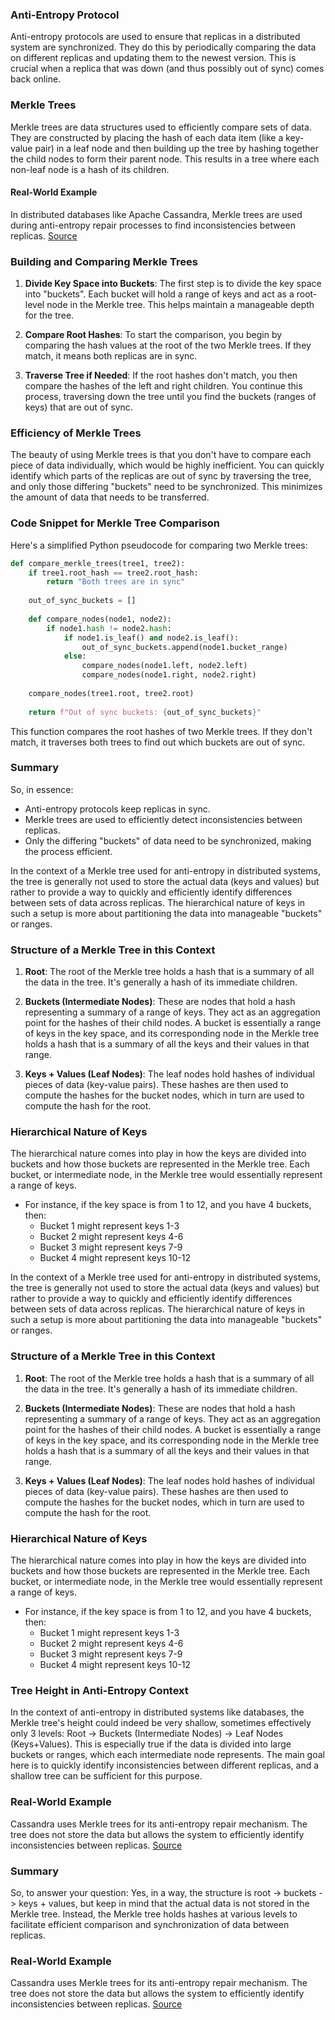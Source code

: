 ### Anti-Entropy Protocol

Anti-entropy protocols are used to ensure that replicas in a distributed system are synchronized. They do this by periodically comparing the data on different replicas and updating them to the newest version. This is crucial when a replica that was down (and thus possibly out of sync) comes back online.

### Merkle Trees

Merkle trees are data structures used to efficiently compare sets of data. They are constructed by placing the hash of each data item (like a key-value pair) in a leaf node and then building up the tree by hashing together the child nodes to form their parent node. This results in a tree where each non-leaf node is a hash of its children.

#### Real-World Example

In distributed databases like Apache Cassandra, Merkle trees are used during anti-entropy repair processes to find inconsistencies between replicas. [Source](https://cassandra.apache.org/doc/latest/operating/repair.html)

### Building and Comparing Merkle Trees

1. **Divide Key Space into Buckets**: The first step is to divide the key space into "buckets". Each bucket will hold a range of keys and act as a root-level node in the Merkle tree. This helps maintain a manageable depth for the tree.
  
2. **Compare Root Hashes**: To start the comparison, you begin by comparing the hash values at the root of the two Merkle trees. If they match, it means both replicas are in sync.

3. **Traverse Tree if Needed**: If the root hashes don't match, you then compare the hashes of the left and right children. You continue this process, traversing down the tree until you find the buckets (ranges of keys) that are out of sync.

### Efficiency of Merkle Trees

The beauty of using Merkle trees is that you don't have to compare each piece of data individually, which would be highly inefficient. You can quickly identify which parts of the replicas are out of sync by traversing the tree, and only those differing "buckets" need to be synchronized. This minimizes the amount of data that needs to be transferred.

### Code Snippet for Merkle Tree Comparison

Here's a simplified Python pseudocode for comparing two Merkle trees:

```python
def compare_merkle_trees(tree1, tree2):
    if tree1.root_hash == tree2.root_hash:
        return "Both trees are in sync"
    
    out_of_sync_buckets = []
    
    def compare_nodes(node1, node2):
        if node1.hash != node2.hash:
            if node1.is_leaf() and node2.is_leaf():
                out_of_sync_buckets.append(node1.bucket_range)
            else:
                compare_nodes(node1.left, node2.left)
                compare_nodes(node1.right, node2.right)
                
    compare_nodes(tree1.root, tree2.root)
    
    return f"Out of sync buckets: {out_of_sync_buckets}"
```

This function compares the root hashes of two Merkle trees. If they don't match, it traverses both trees to find out which buckets are out of sync.

### Summary

So, in essence:

- Anti-entropy protocols keep replicas in sync.
- Merkle trees are used to efficiently detect inconsistencies between replicas.
- Only the differing "buckets" of data need to be synchronized, making the process efficient.

In the context of a Merkle tree used for anti-entropy in distributed systems, the tree is generally not used to store the actual data (keys and values) but rather to provide a way to quickly and efficiently identify differences between sets of data across replicas. The hierarchical nature of keys in such a setup is more about partitioning the data into manageable "buckets" or ranges.

### Structure of a Merkle Tree in this Context

1. **Root**: The root of the Merkle tree holds a hash that is a summary of all the data in the tree. It's generally a hash of its immediate children.
  
2. **Buckets (Intermediate Nodes)**: These are nodes that hold a hash representing a summary of a range of keys. They act as an aggregation point for the hashes of their child nodes. A bucket is essentially a range of keys in the key space, and its corresponding node in the Merkle tree holds a hash that is a summary of all the keys and their values in that range.

3. **Keys + Values (Leaf Nodes)**: The leaf nodes hold hashes of individual pieces of data (key-value pairs). These hashes are then used to compute the hashes for the bucket nodes, which in turn are used to compute the hash for the root.

### Hierarchical Nature of Keys

The hierarchical nature comes into play in how the keys are divided into buckets and how those buckets are represented in the Merkle tree. Each bucket, or intermediate node, in the Merkle tree would essentially represent a range of keys.

- For instance, if the key space is from 1 to 12, and you have 4 buckets, then:
  - Bucket 1 might represent keys 1-3
  - Bucket 2 might represent keys 4-6
  - Bucket 3 might represent keys 7-9
  - Bucket 4 might represent keys 10-12


In the context of a Merkle tree used for anti-entropy in distributed systems, the tree is generally not used to store the actual data (keys and values) but rather to provide a way to quickly and efficiently identify differences between sets of data across replicas. The hierarchical nature of keys in such a setup is more about partitioning the data into manageable "buckets" or ranges.

### Structure of a Merkle Tree in this Context

1. **Root**: The root of the Merkle tree holds a hash that is a summary of all the data in the tree. It's generally a hash of its immediate children.
  
2. **Buckets (Intermediate Nodes)**: These are nodes that hold a hash representing a summary of a range of keys. They act as an aggregation point for the hashes of their child nodes. A bucket is essentially a range of keys in the key space, and its corresponding node in the Merkle tree holds a hash that is a summary of all the keys and their values in that range.

3. **Keys + Values (Leaf Nodes)**: The leaf nodes hold hashes of individual pieces of data (key-value pairs). These hashes are then used to compute the hashes for the bucket nodes, which in turn are used to compute the hash for the root.

### Hierarchical Nature of Keys

The hierarchical nature comes into play in how the keys are divided into buckets and how those buckets are represented in the Merkle tree. Each bucket, or intermediate node, in the Merkle tree would essentially represent a range of keys.

- For instance, if the key space is from 1 to 12, and you have 4 buckets, then:
  - Bucket 1 might represent keys 1-3
  - Bucket 2 might represent keys 4-6
  - Bucket 3 might represent keys 7-9
  - Bucket 4 might represent keys 10-12

### Tree Height in Anti-Entropy Context

In the context of anti-entropy in distributed systems like databases, the Merkle tree's height could indeed be very shallow, sometimes effectively only 3 levels: Root -> Buckets (Intermediate Nodes) -> Leaf Nodes (Keys+Values). This is especially true if the data is divided into large buckets or ranges, which each intermediate node represents. The main goal here is to quickly identify inconsistencies between different replicas, and a shallow tree can be sufficient for this purpose.

### Real-World Example

Cassandra uses Merkle trees for its anti-entropy repair mechanism. The tree does not store the data but allows the system to efficiently identify inconsistencies between replicas. [Source](https://cassandra.apache.org/doc/latest/operating/repair.html)

### Summary

So, to answer your question: Yes, in a way, the structure is root -> buckets -> keys + values, but keep in mind that the actual data is not stored in the Merkle tree. Instead, the Merkle tree holds hashes at various levels to facilitate efficient comparison and synchronization of data between replicas.

### Real-World Example

Cassandra uses Merkle trees for its anti-entropy repair mechanism. The tree does not store the data but allows the system to efficiently identify inconsistencies between replicas. [Source](https://cassandra.apache.org/doc/latest/operating/repair.html)


